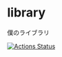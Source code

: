 # library

僕のライブラリ


[![Actions Status](https://github.com/Series-205/library/workflows/verify/badge.svg)](https://github.com/Series-205/library/actions)